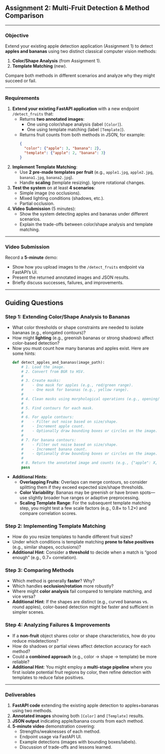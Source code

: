 ## **Assignment 2: Multi-Fruit Detection & Method Comparison**

---

### **Objective**
Extend your existing apple detection application (Assignment 1) to detect **apples and bananas** using two distinct classical computer vision methods:
1. **Color/Shape Analysis** (from Assignment 1).
2. **Template Matching** (new).

Compare both methods in different scenarios and analyze why they might succeed or fail.

---

### **Requirements**
1. **Extend your existing FastAPI application** with a new endpoint `/detect_fruits` that:
   - Returns **two annotated images**:  
     - One using color/shape analysis (label `[Color]`).  
     - One using template matching (label `[Template]`).  
   - Returns fruit counts from both methods in JSON, for example:
     ```json
     {
       "color": {"apple": 3, "banana": 2},
       "template": {"apple": 2, "banana": 3}
     }
     ```
2. **Implement Template Matching**:
   - Use **2 pre-made templates per fruit** (e.g., `apple1.jpg`, `apple2.jpg`, `banana1.jpg`, `banana2.jpg`).  
   - Handle **scaling** (template resizing). Ignore rotational changes.
3. **Test the system** on at least **4 scenarios**:
   - Simple image (no occlusions).
   - Mixed lighting conditions (shadows, etc.).
   - Partial occlusion.
4. **Video Submission** (5 minutes):
   - Show the system detecting apples and bananas under different scenarios.
   - Explain the trade-offs between color/shape analysis and template matching.

---

### **Video Submission**
Record a **5-minute** demo:
- Show how you upload images to the `/detect_fruits` endpoint via FastAPI’s UI.
- Present the returned annotated images and JSON results.
- Briefly discuss successes, failures, and improvements.

---

## **Guiding Questions**

### **Step 1: Extending Color/Shape Analysis to Bananas**
- What color thresholds or shape constraints are needed to isolate bananas (e.g., elongated contours)?
- How might **lighting** (e.g., greenish bananas or strong shadows) affect color-based detection?
- Now you must count how many bananas and apples exist. Here are some hints:
  ```python
  def detect_apples_and_bananas(image_path):
      # 1. Load the image.
      # 2. Convert from BGR to HSV.
      #
      # 3. Create masks:
      #    - One mask for apples (e.g., red/green range).
      #    - One mask for bananas (e.g., yellow range).
      #
      # 4. Clean masks using morphological operations (e.g., opening/closing).
      #
      # 5. Find contours for each mask.
      #
      # 6. For apple contours:
      #    - Filter out noise based on size/shape.
      #    - Increment apple count.
      #    - Optionally draw bounding boxes or circles on the image.
      #
      # 7. For banana contours:
      #    - Filter out noise based on size/shape.
      #    - Increment banana count.
      #    - Optionally draw bounding boxes or circles on the image.
      #
      # 8. Return the annotated image and counts (e.g., {"apple": X, "banana": Y}).
      pass
  ```
- **Additional Hints**:
  - **Overlapping Fruits**: Overlaps can merge contours, so consider splitting them if they exceed expected size/shape thresholds.  
  - **Color Variability**: Bananas may be greenish or have brown spots—use slightly broader hue ranges or adaptive preprocessing.  
  - **Scaling Template Range**: For the subsequent template matching step, you might test a few scale factors (e.g., 0.8× to 1.2×) and compare correlation scores.

### **Step 2: Implementing Template Matching**
- How do you resize templates to handle different fruit sizes?
- Under which conditions is template matching **prone to false positives** (e.g., similar shapes, occlusions)?
- **Additional Hint**: Consider a **threshold** to decide when a match is “good enough” (e.g., 0.7+ correlation).

### **Step 3: Comparing Methods**
- Which method is generally **faster**? Why?
- Which handles **occlusion/rotation** more robustly?
- Where might **color analysis** fail compared to template matching, and vice versa?
- **Additional Hint**: If the shapes are distinct (e.g., curved bananas vs. round apples), color-based detection might be faster and sufficient in simpler scenes.

### **Step 4: Analyzing Failures & Improvements**
- If a **non-fruit** object shares color or shape characteristics, how do you reduce misdetections?
- How do shadows or partial views affect detection accuracy for each method?
- Could a **combined approach** (e.g., color → shape → template) be more reliable?
- **Additional Hint**: You might employ a **multi-stage pipeline** where you first isolate potential fruit regions by color, then refine detection with templates to reduce false positives.

---

### **Deliverables**
1. **FastAPI code** extending the existing apple detection to apples+bananas using two methods.  
2. **Annotated images** showing both `[Color]` and `[Template]` results.  
3. **JSON output** indicating apple/banana counts from each method.  
4. **5-minute video** demonstration covering:
   - Strengths/weaknesses of each method.
   - Endpoint usage via FastAPI UI.
   - Example detections (images with bounding boxes/labels).
   - Discussion of trade-offs and lessons learned.